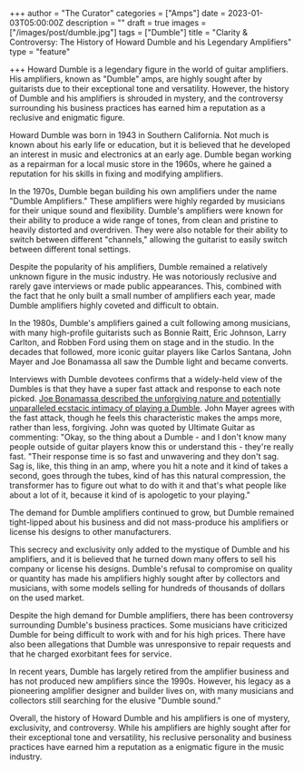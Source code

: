 +++
author = "The Curator"
categories = ["Amps"]
date = 2023-01-03T05:00:00Z
description = ""
draft = true
images = ["/images/post/dumble.jpg"]
tags = ["Dumble"]
title = "Clarity & Controversy: The History of Howard Dumble and his Legendary Amplifiers"
type = "feature"

+++
Howard Dumble is a legendary figure in the world of guitar amplifiers. His amplifiers, known as "Dumble" amps, are highly sought after by guitarists due to their exceptional tone and versatility. However, the history of Dumble and his amplifiers is shrouded in mystery, and the controversy surrounding his business practices has earned him a reputation as a reclusive and enigmatic figure.

Howard Dumble was born in 1943 in Southern California. Not much is known about his early life or education, but it is believed that he developed an interest in music and electronics at an early age. Dumble began working as a repairman for a local music store in the 1960s, where he gained a reputation for his skills in fixing and modifying amplifiers.

In the 1970s, Dumble began building his own amplifiers under the name "Dumble Amplifiers." These amplifiers were highly regarded by musicians for their unique sound and flexibility. Dumble's amplifiers were known for their ability to produce a wide range of tones, from clean and pristine to heavily distorted and overdriven. They were also notable for their ability to switch between different "channels," allowing the guitarist to easily switch between different tonal settings.

Despite the popularity of his amplifiers, Dumble remained a relatively unknown figure in the music industry. He was notoriously reclusive and rarely gave interviews or made public appearances. This, combined with the fact that he only built a small number of amplifiers each year, made Dumble amplifiers highly coveted and difficult to obtain.

In the 1980s, Dumble's amplifiers gained a cult following among musicians, with many high-profile guitarists such as Bonnie Raitt, Eric Johnson, Larry Carlton, and Robben Ford using them on stage and in the studio. In the decades that followed, more iconic guitar players like Carlos Santana, John Mayer and Joe Bonamassa all saw the Dumble light and became converts.

Interviews with Dumble devotees confirms that a widely-held view of the Dumbles is that they have a super fast attack and response to each note picked. [Joe Bonamassa described the unforgiving nature and potentially unparalleled ecstacic intimacy of playing a Dumble](https://www.youtube.com/watch?v=nCUOKYxkmN0 "Joe Bonamassa on Dumble Amps"). John Mayer agrees with the fast attack, though he feels this characteristic makes the amps more, rather than less, forgiving. John was quoted by Ultimate Guitar as commenting: "Okay, so the thing about a Dumble - and I don't know many people outside of guitar players know this or understand this - they're really fast. "Their response time is so fast and unwavering and they don't sag. Sag is, like, this thing in an amp, where you hit a note and it kind of takes a second, goes through the tubes, kind of has this natural compression, the transformer has to figure out what to do with it and that's what people like about a lot of it, because it kind of is apologetic to your playing."

The demand for Dumble amplifiers continued to grow, but Dumble remained tight-lipped about his business and did not mass-produce his amplifiers or license his designs to other manufacturers.

This secrecy and exclusivity only added to the mystique of Dumble and his amplifiers, and it is believed that he turned down many offers to sell his company or license his designs. Dumble's refusal to compromise on quality or quantity has made his amplifiers highly sought after by collectors and musicians, with some models selling for hundreds of thousands of dollars on the used market.

Despite the high demand for Dumble amplifiers, there has been controversy surrounding Dumble's business practices. Some musicians have criticized Dumble for being difficult to work with and for his high prices. There have also been allegations that Dumble was unresponsive to repair requests and that he charged exorbitant fees for service.

In recent years, Dumble has largely retired from the amplifier business and has not produced new amplifiers since the 1990s. However, his legacy as a pioneering amplifier designer and builder lives on, with many musicians and collectors still searching for the elusive "Dumble sound."

Overall, the history of Howard Dumble and his amplifiers is one of mystery, exclusivity, and controversy. While his amplifiers are highly sought after for their exceptional tone and versatility, his reclusive personality and business practices have earned him a reputation as a enigmatic figure in the music industry.